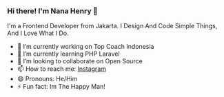 ### Hi there! I'm Nana Henry 👋

I'm a Frontend Developer from Jakarta. I Design And Code Simple Things, And I Love What I Do.
- 🔭 I’m currently working on Top Coach Indonesia
- 🌱 I’m currently learning PHP Laravel
- 👯 I’m looking to collaborate on Open Source
- 📫 How to reach me: [Instagram](www.instagram.com/henrytaolin)
- 😄 Pronouns: He/Him
- ⚡ Fun fact: Im The Happy Man!
